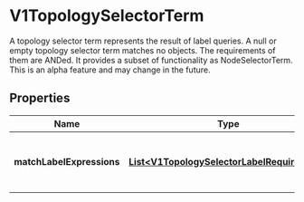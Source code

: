 

# V1TopologySelectorTerm

A topology selector term represents the result of label queries. A null or empty topology selector term matches no objects. The requirements of them are ANDed. It provides a subset of functionality as NodeSelectorTerm. This is an alpha feature and may change in the future.
## Properties

Name | Type | Description | Notes
------------ | ------------- | ------------- | -------------
**matchLabelExpressions** | [**List&lt;V1TopologySelectorLabelRequirement&gt;**](V1TopologySelectorLabelRequirement.md) | A list of topology selector requirements by labels. |  [optional]



